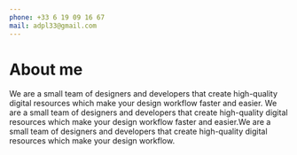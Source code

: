 ```yaml
---
phone: +33 6 19 09 16 67
mail: adpl33@gmail.com
---
```


# About me

We are a small team of designers and developers that create high-quality digital resources which make your design workflow faster and easier. We are a small team of designers and developers that create high-quality digital resources which make your design workflow faster and easier.We are a small team of designers and developers that create high-quality digital resources which make your design workflow.